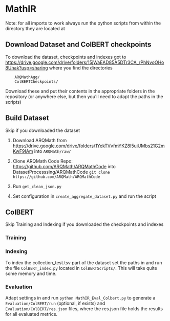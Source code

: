 # MathIR
Note: for all imports to work always run the python scripts from within the directory they are located at

## Download Dataset and ColBERT checkpoints

To download the dataset, checkpoints and indexes got to https://drive.google.com/drive/folders/15jWaEAD85A5DTr3CA_rPhNvoOHo8Uhak?usp=sharing where you find the directories
```
    ARQMathAgg/
    ColBERTCheckpoints/
```
Download these and put their contents in the appropriate folders in the repository (or anywhere else, but then you'll need to adapt the paths in the scripts)



## Build Dataset
Skip if you downloaded the dataset

1. Download ARQMath from https://drive.google.com/drive/folders/1YekTVvfmYKZ8I5uiUMbs21G2mKwF9IAm into ```ARQMath/raw/```

2. Clone ARQMath Code Repo: https://github.com/ARQMath/ARQMathCode into DatasetProcesssing/ARQMathCode
```git clone https://github.com/ARQMath/ARQMathCode```

4. Run ``get_clean_json.py``

5. Set configuration in ``create_aggregate_dataset.py`` and run the script


## ColBERT
Skip Training and Indexing if you downloaded the checkpoints and indexes

### Training

### Indexing
To index the collection_test.tsv part of the dataset set the paths in and run the file ```ColBERT_index.py``` located in ```ColBERTScripts/```. This will take quite some memory and time.

### Evaluation
Adapt settings in and run ```python MathIR_Eval_Colbert.py``` to generate a ```Evaluation/ColBERT/run``` (optional, if exists) and ```Evaluation/ColBERT/res.json``` files, where the res.json file holds the results for all evaluated metrics.
